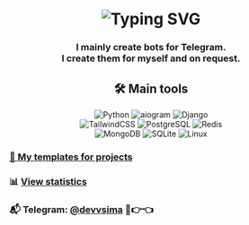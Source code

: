 <h1 align="center">
  <img src="https://readme-typing-svg.herokuapp.com?font=Fira+Code&duration=3000&pause=1000&color=F7F7F7&center=true&vCenter=true&multiline=true&width=500&height=100&lines=Hi+there+👋;I'm+devvsima" alt="Typing SVG" />
</h1>

<h3 align="center">
I mainly create bots for Telegram.<br>
I create them for myself and on request.
</h3>


<div align="center">

## 🛠️ Main tools

![Python](https://img.shields.io/badge/Python-white?style=for-the-badge&logo=python&logoColor=3776AB&color=black)
![aiogram](https://img.shields.io/badge/aiogram-000000?style=for-the-badge&logo=telegram&logoColor=2AABEE)
![Django](https://img.shields.io/badge/Django-000000?style=for-the-badge&logo=django&logoColor=092E20)
</br>
![TailwindCSS](https://img.shields.io/badge/Tailwind_CSS-000000?style=for-the-badge&logo=tailwind-css&logoColor=38B2AC)
![PostgreSQL](https://img.shields.io/badge/postgresql-000000?style=for-the-badge&logo=postgresql&logoColor=sky)
![Redis](https://img.shields.io/badge/Redis-111111?style=for-the-badge&logo=redis&logoColor=red)
</br>
![MongoDB](https://img.shields.io/badge/MongoDB-000000?style=for-the-badge&logo=mongodb&logoColor=47A248)
![SQLite](https://img.shields.io/badge/SQLite-000000?style=for-the-badge&logo=sqlite&logoColor=003B57)
![Linux](https://img.shields.io/badge/Linux-000000?style=for-the-badge&logo=linux&logoColor=FCC624)
</br>

</div>

### [📁 My templates for projects](https://github.com/devvsima/devvsima/blob/main/templates.md)

### 📊 [View statistics](https://github.com/devvsima/devvsima/blob/main/stats.md)

### 📬 Telegram: [@devvsima](https://t.me/devvsima) 🥺👉👈
